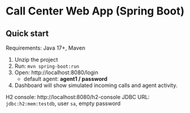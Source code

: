 # Call Center Web App (Spring Boot)

## Quick start

Requirements: Java 17+, Maven

1. Unzip the project
2. Run: `mvn spring-boot:run`
3. Open: http://localhost:8080/login
   - default agent: **agent1 / password**
4. Dashboard will show simulated incoming calls and agent activity.

H2 console: http://localhost:8080/h2-console
JDBC URL: `jdbc:h2:mem:testdb`, user `sa`, empty password
